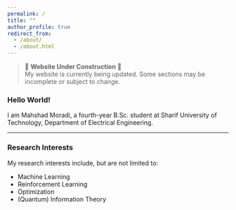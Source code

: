```yaml
---
permalink: /
title: ""
author_profile: true
redirect_from: 
  - /about/
  - /about.html
---
```

> 🚧 **Website Under Construction** 🚧  
> My website is currently being updated. Some sections may be incomplete or subject to change.

### Hello World!  

I am Mahshad Moradi, a fourth-year B.Sc. student at Sharif University of Technology, Department of Electrical Engineering.  

---

### Research Interests  

My research interests include, but are not limited to:  

- Machine Learning
- Reinforcement Learning 
- Optimization  
- (Quantum) Information Theory 
